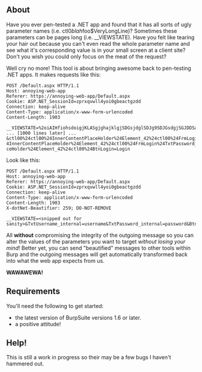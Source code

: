 About
-----

Have you ever pen-tested a .NET app and found that it has all sorts of ugly parameter names
(i.e. ctl0$blah$foo$VeryLongLine)? Sometimes these parameters can be pages long (i.e. __VIEWSTATE). Have you felt
like tearing your hair out because you can't even read the whole parameter name and see what it's corresponding value 
is in your small screen at a client site? Don't you wish you could only focus on the meat of the request?

Well cry no more! This tool is about bringing awesome back to pen-testing .NET apps. It makes requests like this:

```
POST /Default.aspx HTTP/1.1
Host: annoying-web-app
Referer: https://annoying-web-app/Default.aspx
Cookie: ASP.NET_SessionId=zprxqvwll4yoi0gbeactgzdd
Connection: keep-alive
Content-Type: application/x-www-form-urlencoded
Content-Length: 1903

__VIEWSTATE=%2oiAIHfiohsdoigjKLASgjghajklgjSDGsjdglSDJg9SDJGsdgjSGJDDSasdfja9sdjfasdfja0sdfjasd53j5235923nf9ja9fsdjfajsD
... [1000 lines later] ...
&ctl00%24ctl00%24InnerContentPlaceHolder%24Element_42%24ctl00%24FrmLogin%24TxtUsername_internal=username&ctl00%24ctl00%2
4InnerContentPlaceHolder%24Element_42%24ctl00%24FrmLogin%24TxtPassword_internal=password&ctl00%24ctl00%24InnerContentPla
ceHolder%24Element_42%24ctl00%24BtnLogin=Login
```

Look like this:

```
POST /Default.aspx HTTP/1.1
Host: annoying-web-app
Referer: https://annoying-web-app/Default.aspx
Cookie: ASP.NET_SessionId=zprxqvwll4yoi0gbeactgzdd
Connection: keep-alive
Content-Type: application/x-www-form-urlencoded
Content-Length: 1903
X-dotNet-Beautifier: 259; DO-NOT-REMOVE

__VIEWSTATE=<snipped out for sanity>&TxtUsername_internal=username&TxtPassword_internal=password&BtnLogin=Login
```

All **without** compromising the integrity of the outgoing message so you can alter the values of the parameters you
want to target *without losing your mind*! Better yet, you can send "beautified" messages to other tools within Burp and
the outgoing messages will get automatically transformed back into what the web app expects from us.

**WAWAWEWA!**


Requirements
------------

You'll need the following to get started:
- the latest version of BurpSuite versions 1.6 or later.
- a positive attitude!

Help!
-----

This is still a work in progress so their may be a few bugs I haven't hammered out.
